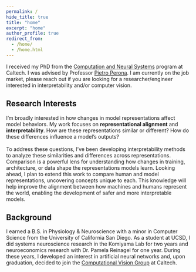 ```yaml
---
permalink: /
hide_title: true
title: "home"
excerpt: "home"
author_profile: true
redirect_from: 
  - /home/
  - /home.html
---
```


I received my PhD from the [Computation and Neural Systems](https://www.bbe.caltech.edu/academics/cns) program at Caltech. I was advised by Professor [Pietro Perona](https://scholar.google.com/citations?user=j29kMCwAAAAJ&hl=en). I am currently on the job market, please reach out if you are looking for a researcher/engineer interested in interpretability and/or computer vision.

Research Interests
----
I’m broadly interested in how changes in model representations affect model behaviors. My work focuses on **representational alignment** and **interpretability**. How are these representations similar or different? How do these differences influence a model’s outputs? <br/><br/> 
To address these questions, I’ve been developing interpretability methods to analyze these similarities and differences across representations. Comparison is a powerful lens for understanding how changes in training, architecture, or data shape the representations models learn. Looking ahead, I plan to extend this work to compare human and model representations, uncovering concepts unique to each. This knowledge will help improve the alignment between how machines and humans represent the world, enabling the development of safer and more interpretable models.

Background
----
I earned a B.S. in Physiology & Neuroscience with a minor in Computer Science from the University of California San Diego. As a student at UCSD, I did systems neuroscience research in the Komiyama Lab for two years and neuroeconomics research with Dr. Pamela Reinagel for one year. During these years, I developed an interest in artificial neural networks and, upon graduation, decided to join the <a href="https://www.vision.caltech.edu">Computational Vision Group</a> at Caltech.
